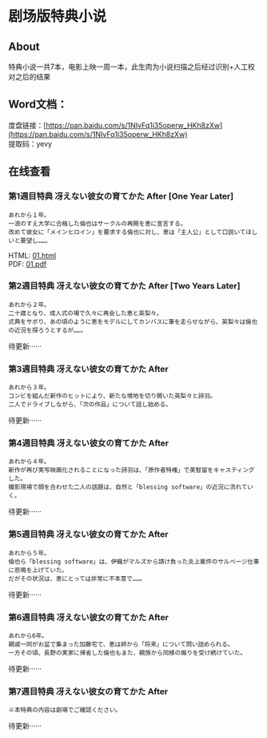 # 剧场版特典小说
## About
特典小说一共7本，电影上映一周一本，此生肉为小说扫描之后经过识别+人工校对之后的结果
## Word文档：
度盘链接：[https://pan.baidu.com/s/1NIvFq1i35operw_HKh8zXw](https://pan.baidu.com/s/1NIvFq1i35operw_HKh8zXw)  
提取码：yevy
## 在线查看
### 第1週目特典 冴えない彼女の育てかた After [One Year Later]  
```
あれから１年。
一浪のすえ大学に合格した倫也はサークルの再開を恵に宣言する。
改めて彼女に「メインヒロイン」を要求する倫也に対し、恵は「主人公」として口説いてほしいと要望し……。  
```
HTML: [01.html](https://zhanghd.tech/saenai-movie-novelty/One-Year-Later/01.html)  
PDF: [01.pdf](https://zhanghd.tech/saenai-movie-novelty/One-Year-Later/01.pdf)  
### 第2週目特典 冴えない彼女の育てかた After [Two Years Later]  
```
あれから２年。
二十歳となり、成人式の場で久々に再会した恵と英梨々。
式典をサボり、あの頃のように恵をモデルにしてカンバスに筆を走らせながら、英梨々は倫也の近況を探ろうとするが……。  
```  
待更新······  
### 第3週目特典 冴えない彼女の育てかた After 
```
あれから３年。
コンビを組んだ新作のヒットにより、新たな境地を切り開いた英梨々と詩羽。
二人でドライブしながら、「次の作品」について話し始める。  
```  
待更新······  
### 第4週目特典 冴えない彼女の育てかた After 
```
あれから４年。
新作が再び実写映画化されることになった詩羽は、「原作者特権」で美智留をキャスティングした。
撮影現場で顔を合わせた二人の話題は、自然と「blessing software」の近況に流れていく。  
```  
待更新······  
### 第5週目特典 冴えない彼女の育てかた After 
```
あれから５年。
倫也ら「blessing software」は、伊織がマルズから請け負った炎上案件のサルベージ仕事に悲鳴を上げていた。
だがその状況は、恵にとっては非常に不本意で……。  
```  
待更新······  
### 第6週目特典 冴えない彼女の育てかた After 
```
あれから6年。
親戚一同がお盆で集まった加藤宅で、恵は姉から「将来」について問い詰められる。
一方その頃、長野の実家に帰省した倫也もまた、親族から同様の煽りを受け続けていた。  
```  
待更新······  
### 第7週目特典 冴えない彼女の育てかた After 
```
※本特典の内容は劇場でご確認ください。  
```  
待更新······  
